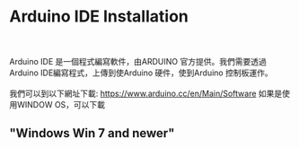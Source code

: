 
<h1>Arduino IDE Installation</h1>
<br><br>
Arduino IDE 是一個程式編寫軟件，由ARDUINO 官方提供。我們需要透過Arduino IDE編寫程式，上傳到使Arduino 硬件，使到Arduino 控制板運作。<br><br>
我們可以到以下網址下載: <a href="https://www.arduino.cc/en/Main/Software" target="_blank">https://www.arduino.cc/en/Main/Software</a>
如果是使用WINDOW OS，可以下載<h2>"Windows Win 7 and newer"</h2>
